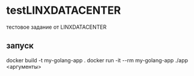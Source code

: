 # testLINXDATACENTER
тестовое задание от LINXDATACENTER
## запуск 
docker build -t my-golang-app .
docker run -it --rm  my-golang-app ./app <аргументы>
